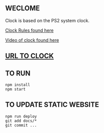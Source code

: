 ## WECLOME
Clock is based on the PS2 system clock. 

[Clock Rules found here](https://gamicus.gamepedia.com/PlayStation_2_internal_display_clock)

[Video of clock found here](https://www.youtube.com/watch?v=4jIkqhmbUm4)

## [URL TO CLOCK](clock.richiepreece.com)

## TO RUN
```
npm install
npm start
```

## TO UPDATE STATIC WEBSITE
```
npm run deploy
git add docs/*
git commit ...
```
